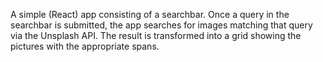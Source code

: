 A simple (React) app consisting of a searchbar. Once a query in the searchbar is submitted, the app searches for images matching that query via the Unsplash API. The result is transformed into a grid showing the pictures with the appropriate spans.
